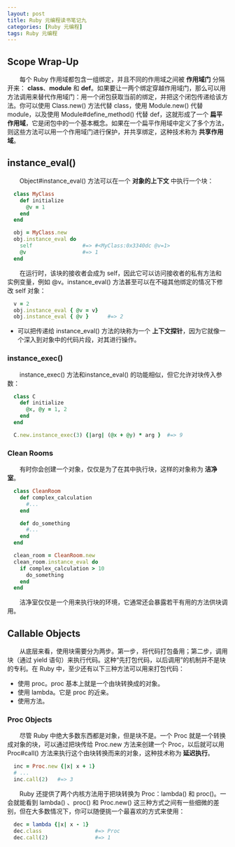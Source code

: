 ```yaml
---
layout: post
title: Ruby 元编程读书笔记九
categories: [Ruby 元编程]
tags: Ruby 元编程
---
```


## Scope Wrap-Up

&emsp;&emsp;每个 Ruby 作用域都包含一组绑定，并且不同的作用域之间被 **作用域门** 分隔开来： **class**、**module** 和 **def**。如果要让一两个绑定穿越作用域门，那么可以用方法调用来替代作用域门：用一个闭包获取当前的绑定，并把这个闭包传递给该方法。你可以使用 Class.new() 方法代替 class，使用 Module.new() 代替 module，以及使用 Module#define_method() 代替 def，这就形成了一个 **扁平作用域**，它是闭包中的一个基本概念。如果在一个扁平作用域中定义了多个方法，则这些方法可以用一个作用域门进行保护，并共享绑定，这种技术称为 **共享作用域**。

## instance_eval()

&emsp;&emsp;Object#instance_eval() 方法可以在一个 **对象的上下文** 中执行一个块：
```ruby
  class MyClass
    def initialize
      @v = 1
    end
  end

  obj = MyClass.new
  obj.instance_eval do
    self                #=> #<MyClass:0x3340dc @v=1>
    @v                  #=> 1
  end
```
&emsp;&emsp;在运行时，该块的接收者会成为 self，因此它可以访问接收者的私有方法和实例变量，例如 @v。instance_eval() 方法甚至可以在不碰其他绑定的情况下修改 self 对象：
```ruby
  v = 2
  obj.instance_eval { @v = v}
  obj.instance_eval { @v }      #=> 2
```
* 可以把传递给 instance_eval() 方法的块称为一个 **上下文探针**，因为它就像一个深入到对象中的代码片段，对其进行操作。

### instance_exec()
&emsp;&emsp;instance_exec() 方法和instance_eval() 的功能相似，但它允许对块传入参数：
```ruby
  class C
    def initialize
      @x, @y = 1, 2
    end
  end

  C.new.instance_exec(3) {|arg| (@x + @y) * arg }  #=> 9
```

### Clean Rooms
&emsp;&emsp;有时你会创建一个对象，仅仅是为了在其中执行块，这样的对象称为 **洁净室**。
```ruby
  class CleanRoom
    def complex_calculation
      #...
    end

    def do_something
      #...
    end
  end

  clean_room = CleanRoom.new
  clean_room.instance_eval do
    if complex_calculation > 10
      do_something
    end
  end
```
&emsp;&emsp;洁净室仅仅是一个用来执行块的环境，它通常还会暴露若干有用的方法供块调用。

## Callable Objects

&emsp;&emsp;从底层来看，使用块需要分为两步。第一步，将代码打包备用；第二步，调用块（通过 yield 语句）来执行代码。这种“先打包代码，以后调用”的机制并不是块的专利。在 Ruby 中，至少还有以下三种方法可以用来打包代码：
* 使用 proc。proc 基本上就是一个由块转换成的对象。
* 使用 lambda。它是 proc 的近亲。
* 使用方法。

### Proc Objects
&emsp;&emsp;尽管 Ruby 中绝大多数东西都是对象，但是块不是。一个 Proc 就是一个转换成对象的块，可以通过把块传给 Proc.new 方法来创建一个 Proc，以后就可以用 Proc#call() 方法来执行这个由块转换而来的对象，这种技术称为 **延迟执行**。
```ruby
  inc = Proc.new {|x| x + 1}
  # ...
  inc.call(2)   #=> 3
```

&emsp;&emsp;Ruby 还提供了两个内核方法用于把块转换为 Proc：lambda() 和 proc()。一会就能看到 lambda() 、proc() 和 Proc.new() 这三种方式之间有一些细微的差别，但在大多数情况下，你可以随便挑一个最喜欢的方式来使用：
```ruby
  dec = lambda {|x| x - 1}
  dec.class                 #=> Proc
  dec.call(2)               #=> 1
```
